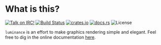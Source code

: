 # What is this?

[![Talk on IRC!](https://img.shields.io/badge/chat-%23luminance%40irc.freenode.net-blueviolet)](https://webchat.freenode.net)
[![Build Status](https://travis-ci.org/phaazon/luminance-rs.svg?branch=master)](https://travis-ci.org/phaazon/luminance-rs)
[![crates.io](https://img.shields.io/crates/v/luminance.svg)](https://crates.io/crates/luminance)
[![docs.rs](https://docs.rs/luminance/badge.svg)](https://docs.rs/luminance/)
![License](https://img.shields.io/badge/license-BSD3-blue.svg?style=flat)

`luminance` is an effort to make graphics rendering simple and elegant. Feel free to dig in the
online documentation [here](https://docs.rs/luminance).
